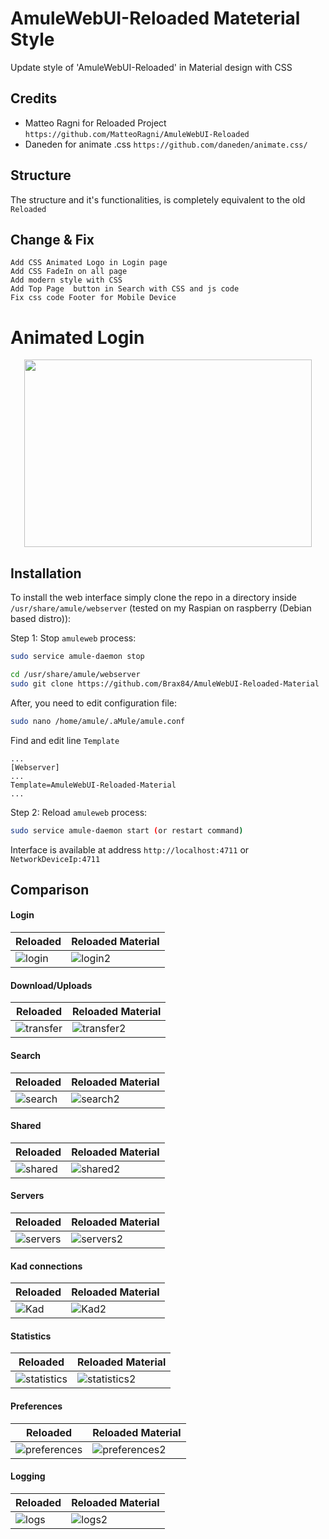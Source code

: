 # AmuleWebUI-Reloaded Mateterial Style

Update style of 'AmuleWebUI-Reloaded' in Material design with CSS

## Credits 

* Matteo Ragni for Reloaded Project `https://github.com/MatteoRagni/AmuleWebUI-Reloaded`
* Daneden for animate .css `https://github.com/daneden/animate.css/`

## Structure 

The structure and it's functionalities, is completely equivalent to the old `Reloaded`

## Change & Fix

```
Add CSS Animated Logo in Login page
Add CSS FadeIn on all page
Add modern style with CSS
Add Top Page  button in Search with CSS and js code
Fix css code Footer for Mobile Device
```

# Animated Login

<p align="center">
  <img width="460" height="300" src="https://github.com/Brax84/AmuleWebUI-Reloaded-Material/blob/master/doc-images/ReloadMateriaPic/login.gif">
</p>

## Installation

To install the web interface simply clone the repo in a directory inside `/usr/share/amule/webserver` (tested on my Raspian on raspberry (Debian based distro)):

Step 1: Stop `amuleweb` process:

``` bash
sudo service amule-daemon stop
```

``` bash
cd /usr/share/amule/webserver
sudo git clone https://github.com/Brax84/AmuleWebUI-Reloaded-Material
```

After, you need to edit configuration file:

``` bash
sudo nano /home/amule/.aMule/amule.conf
```
Find and edit line `Template`

```
...
[Webserver]
...
Template=AmuleWebUI-Reloaded-Material
...
```

Step 2: Reload `amuleweb` process:

``` bash
sudo service amule-daemon start (or restart command)
```

Interface is available at address `http://localhost:4711` or `NetworkDeviceIp:4711`


## Comparison 

#### Login 

| Reloaded | Reloaded Material |
| ---- | -------- |
| ![login](https://github.com/Brax84/AmuleWebUI-Reloaded-Material/blob/master/doc-images/ReloadPic/Login.png "Reloaded login") | ![login2](https://github.com/Brax84/AmuleWebUI-Reloaded-Material/blob/master/doc-images/ReloadMateriaPic/Login.png "Material login" ) |

#### Download/Uploads

| Reloaded | Reloaded Material |
| ---- | -------- |
| ![transfer](https://github.com/Brax84/AmuleWebUI-Reloaded-Material/blob/master/doc-images/ReloadPic/Transfer.png "Reloaded transfer") | ![transfer2](https://github.com/Brax84/AmuleWebUI-Reloaded-Material/blob/master/doc-images/ReloadMateriaPic/Transfer.png "Material transfer") |

#### Search

| Reloaded | Reloaded Material |
| ---- | -------- |
| ![search](https://github.com/Brax84/AmuleWebUI-Reloaded-Material/blob/master/doc-images/ReloadPic/Search.png "Reloaded Search") | ![search2](https://github.com/Brax84/AmuleWebUI-Reloaded-Material/blob/master/doc-images/ReloadMateriaPic/Search.png "Material search") |

#### Shared

| Reloaded | Reloaded Material |
| ---- | -------- |
| ![shared](https://github.com/Brax84/AmuleWebUI-Reloaded-Material/blob/master/doc-images/ReloadPic/Shared.png "Reloaded Shared") | ![shared2](https://github.com/Brax84/AmuleWebUI-Reloaded-Material/blob/master/doc-images/ReloadMateriaPic/Shared.png "Material Search") |


#### Servers

| Reloaded | Reloaded Material |
| ---- | -------- |
| ![servers](https://github.com/Brax84/AmuleWebUI-Reloaded-Material/blob/master/doc-images/ReloadPic/Server.png "Reloaded Server") | ![servers2](https://github.com/Brax84/AmuleWebUI-Reloaded-Material/blob/master/doc-images/ReloadMateriaPic/Servers.png "Material Server") |

#### Kad connections

| Reloaded | Reloaded Material |
| ---- | -------- |
| ![Kad](https://github.com/Brax84/AmuleWebUI-Reloaded-Material/blob/master/doc-images/ReloadPic/Kad.png "Reloaded Kad") | ![Kad2](https://github.com/Brax84/AmuleWebUI-Reloaded-Material/blob/master/doc-images/ReloadMateriaPic/Kad.png "Material kad") |

#### Statistics

| Reloaded | Reloaded Material |
| ---- | -------- |
| ![statistics](https://github.com/Brax84/AmuleWebUI-Reloaded-Material/blob/master/doc-images/ReloadPic/Stats.png "Reloaded statistics") | ![statistics2](https://github.com/Brax84/AmuleWebUI-Reloaded-Material/blob/master/doc-images/ReloadMateriaPic/Statics.png "Material statistics") |

#### Preferences

| Reloaded | Reloaded Material |
| ---- | -------- |
| ![preferences](https://github.com/Brax84/AmuleWebUI-Reloaded-Material/blob/master/doc-images/ReloadPic/Prefs.png "Reloaded preferences") | ![preferences2](https://github.com/Brax84/AmuleWebUI-Reloaded-Material/blob/master/doc-images/ReloadMateriaPic/Settings.png "Material preferences") |

#### Logging

| Reloaded | Reloaded Material |
| ---- | -------- |
| ![logs](https://github.com/Brax84/AmuleWebUI-Reloaded-Material/blob/master/doc-images/ReloadPic/Logs.png "Reloaded Logging") | ![logs2](https://github.com/Brax84/AmuleWebUI-Reloaded-Material/blob/master/doc-images/ReloadMateriaPic/Logs.png "Material Logging") |
